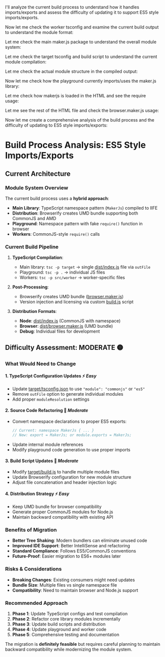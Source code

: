 I'll analyze the current build process to understand how it handles imports/exports and assess the difficulty of updating it to support ES5 style imports/exports.

Now let me check the worker tsconfig and examine the current build output to understand the module format:

Let me check the main maker.js package to understand the overall module system:

Let me check the target tsconfig and build script to understand the current module compilation:

Let me check the actual module structure in the compiled output:

Now let me check how the playground currently imports/uses the maker.js library:

Let me check how makerjs is loaded in the HTML and see the require usage:

Let me see the rest of the HTML file and check the browser.maker.js usage:

Now let me create a comprehensive analysis of the build process and the difficulty of updating to ES5 style imports/exports:
# Build Process Analysis: ES5 Style Imports/Exports

## Current Architecture

### **Module System Overview**
The current build process uses a **hybrid approach**:

- **Main Library**: TypeScript namespace pattern (`MakerJs`) compiled to IIFE
- **Distribution**: Browserify creates UMD bundle supporting both CommonJS and AMD
- **Playground**: Namespace pattern with fake `require()` function in browser
- **Workers**: CommonJS-style `require()` calls

### **Current Build Pipeline**

1. **TypeScript Compilation**:
   - Main library: `tsc -p target` → single [dist/index.js](cci:7://file:///Users/mykawhite/Documents/GitHub/maker.js/packages/maker.js/dist/index.js:0:0-0:0) file via `outFile`
   - Playground: `tsc -p .` → individual JS files
   - Workers: `tsc -p src/worker` → worker-specific files

2. **Post-Processing**:
   - Browserify creates UMD bundle ([browser.maker.js](cci:7://file:///Users/mykawhite/Documents/GitHub/maker.js/packages/maker.js/dist/browser.maker.js:0:0-0:0))
   - Version injection and licensing via custom [build.js](cci:7://file:///Users/mykawhite/Documents/GitHub/maker.js/packages/maker.js/target/build.js:0:0-0:0) script

3. **Distribution Formats**:
   - **Node**: [dist/index.js](cci:7://file:///Users/mykawhite/Documents/GitHub/maker.js/packages/maker.js/dist/index.js:0:0-0:0) (CommonJS with namespace)
   - **Browser**: [dist/browser.maker.js](cci:7://file:///Users/mykawhite/Documents/GitHub/maker.js/packages/maker.js/dist/browser.maker.js:0:0-0:0) (UMD bundle)
   - **Debug**: Individual files for development

## Difficulty Assessment: **MODERATE** 🟡

### **What Would Need to Change**

#### **1. TypeScript Configuration Updates** ⚡ *Easy*
- Update [target/tsconfig.json](cci:7://file:///Users/mykawhite/Documents/GitHub/maker.js/packages/maker.js/target/tsconfig.json:0:0-0:0) to use `"module": "commonjs"` or `"es5"`
- Remove `outFile` option to generate individual modules
- Add proper `moduleResolution` settings

#### **2. Source Code Refactoring** 🔧 *Moderate*
- Convert namespace declarations to proper ES5 exports:
  ```typescript
  // Current: namespace MakerJs { ... }
  // New: export = MakerJs; or module.exports = MakerJs;
  ```
- Update internal module references
- Modify playground code generation to use proper imports

#### **3. Build Script Updates** 🔧 *Moderate*
- Modify [target/build.js](cci:7://file:///Users/mykawhite/Documents/GitHub/maker.js/packages/maker.js/target/build.js:0:0-0:0) to handle multiple module files
- Update Browserify configuration for new module structure
- Adjust file concatenation and header injection logic

#### **4. Distribution Strategy** ⚡ *Easy*
- Keep UMD bundle for browser compatibility
- Generate proper CommonJS modules for Node.js
- Maintain backward compatibility with existing API

### **Benefits of Migration**

- **Better Tree Shaking**: Modern bundlers can eliminate unused code
- **Improved IDE Support**: Better IntelliSense and refactoring
- **Standard Compliance**: Follows ES5/CommonJS conventions
- **Future-Proof**: Easier migration to ES6+ modules later

### **Risks & Considerations**

- **Breaking Changes**: Existing consumers might need updates
- **Bundle Size**: Multiple files vs single namespace file
- **Compatibility**: Need to maintain browser and Node.js support

### **Recommended Approach**

1. **Phase 1**: Update TypeScript configs and test compilation
2. **Phase 2**: Refactor core library modules incrementally  
3. **Phase 3**: Update build scripts and distribution
4. **Phase 4**: Update playground and worker code
5. **Phase 5**: Comprehensive testing and documentation

The migration is **definitely feasible** but requires careful planning to maintain backward compatibility while modernizing the module system.